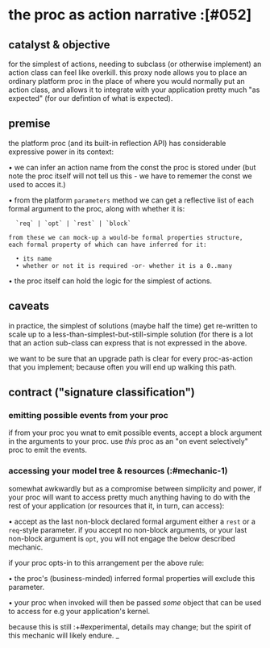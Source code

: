 # the proc as action narrative :[#052]


## catalyst & objective

for the simplest of actions, needing to subclass (or otherwise
implement) an action class can feel like overkill. this proxy node
allows you to place an ordinary platform proc in the place of where you
would normally put an action class, and allows it to integrate with your
application pretty much "as expected" (for our defintion of what is
expected).




## premise

the platform proc (and its built-in reflection API) has considerable
expressive power in its context:

  • we can infer an action name from the const the proc is stored under
    (but note the proc itself will not tell us this - we have to rememer
     the const we used to acces it.)


  • from the platform `parameters` method we can get a reflective list of
    each formal argument to the proc, along with whether it is:

      `req` | `opt` | `rest` | `block`

    from these we can mock-up a would-be formal properties structure,
    each formal property of which can have inferred for it:

      • its name
      • whether or not it is required -or- whether it is a 0..many


  • the proc itself can hold the logic for the simplest of actions.




## caveats

in practice, the simplest of solutions (maybe half the time) get
re-written to scale up to a less-than-simplest-but-still-simple
solution (for there is a lot that an action sub-class can express that
is not expressed in the above.

we want to be sure that an upgrade path is clear for every
proc-as-action that you implement; because often you will end up walking
this path.




## contract ("signature classification")

### emitting possible events from your proc

if from your proc you wnat to emit possible events, accept a block
argument in the arguments to your proc. use *this* proc as an
"on event selectively" proc to emit the events.




### accessing your model tree & resources (:#mechanic-1)

somewhat awkwardly but as a compromise between simplicity and power, if
your proc will want to access pretty much anything having to do with the
rest of your application (or resources that it, in turn, can access):

  • accept as the last non-block declared formal argument either a
    `rest` or a `req`-style parameter. if you accept no non-block
    arguments, or your last non-block argument is `opt`, you will
    not engage the below described mechanic.

if your proc opts-in to this arrangement per the above rule:

  • the proc's (business-minded) inferred formal properties will
    exclude this parameter.

  • your proc when invoked will then be passed *some* object that
    can be used to access for e.g your application's kernel.

because this is still :+#experimental, details may change; but the spirit
of this mechanic will likely endure.
_
